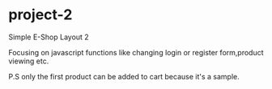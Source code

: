 # project-2
Simple E-Shop Layout 2

Focusing on javascript functions like changing login or register form,product viewing etc.

P.S only the first product can be added to cart because it's a sample.
